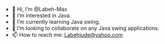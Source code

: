 - 👋 Hi, I’m @Labeh-Max
- 👀 I’m interested in Java.
- 🌱 I’m currently learning Java swing.
- 💞️ I’m looking to collaborate on any Java swing applications.
- 📫 How to reach me: Labehjude@yahoo.com

<!---
Labeh-Max/Labeh-Max is a ✨ special ✨ repository because its `README.md` (this file) appears on your GitHub profile.
You can click the Preview link to take a look at your changes.
--->
